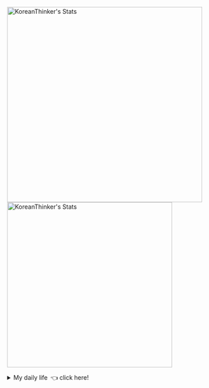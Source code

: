 <p  >
<img width="455px"  src="https://github-readme-stats.vercel.app/api/wakatime?username=KoreanThinker&layout=compact&theme=dark&hide_border=true&langs_count=6" alt="KoreanThinker's Stats" /> 
    <img width="385px" src="https://github-readme-stats.vercel.app/api?username=KoreanThinker&theme=dark&hide_border=true&count_private=true" alt="KoreanThinker's Stats" />
</p>
<details>
<summary>My daily life 👈 click here!</summary>
 
    
<!--START_SECTION:waka-->
**I'm a Night 🦉** 

```text
🌞 Morning    6 commits      ░░░░░░░░░░░░░░░░░░░░░░░░░   0.61% 
🌆 Daytime    314 commits    ████████░░░░░░░░░░░░░░░░░   31.85% 
🌃 Evening    576 commits    ██████████████░░░░░░░░░░░   58.42% 
🌙 Night      90 commits     ██░░░░░░░░░░░░░░░░░░░░░░░   9.13%

```
📅 **I'm Most Productive on Wednesday** 

```text
Monday       150 commits    ███░░░░░░░░░░░░░░░░░░░░░░   15.21% 
Tuesday      162 commits    ████░░░░░░░░░░░░░░░░░░░░░   16.43% 
Wednesday    163 commits    ████░░░░░░░░░░░░░░░░░░░░░   16.53% 
Thursday     161 commits    ████░░░░░░░░░░░░░░░░░░░░░   16.33% 
Friday       149 commits    ███░░░░░░░░░░░░░░░░░░░░░░   15.11% 
Saturday     110 commits    ██░░░░░░░░░░░░░░░░░░░░░░░   11.16% 
Sunday       91 commits     ██░░░░░░░░░░░░░░░░░░░░░░░   9.23%

```


📊 **This Week I Spent My Time On** 

```text
⌚︎ Time Zone: Asia/Seoul

🐱‍💻 Projects: 
gilberto                 16 hrs 58 mins      ██████████░░░░░░░░░░░░░░░   41.01% 
pires                    16 hrs 2 mins       █████████░░░░░░░░░░░░░░░░   38.75% 
wecount                  8 hrs 22 mins       █████░░░░░░░░░░░░░░░░░░░░   20.24% 
Unknown Project          0 secs              ░░░░░░░░░░░░░░░░░░░░░░░░░   0.0%

```


 Last Updated on 28/08/2021
<!--END_SECTION:waka-->
</details>
